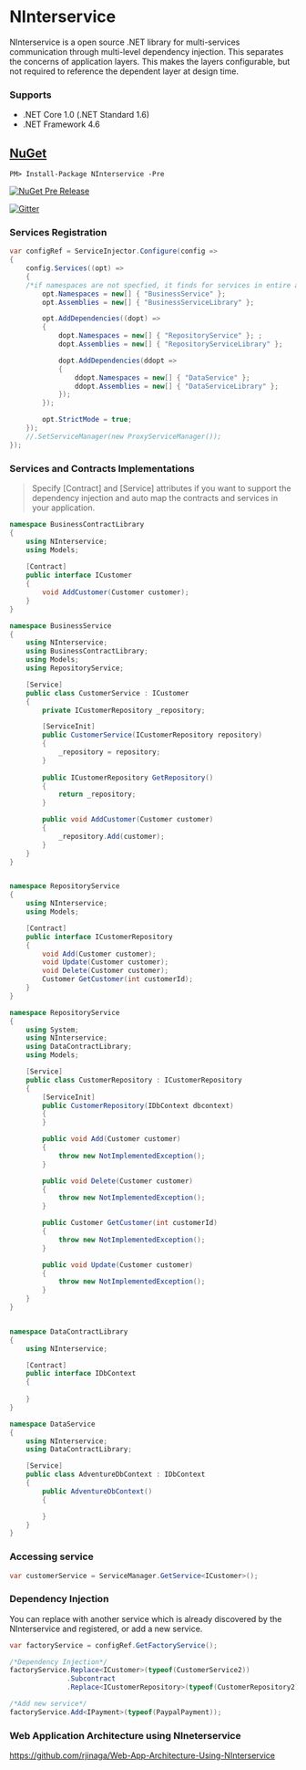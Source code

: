 # NInterservice

NInterservice is a open source .NET library for multi-services communication through multi-level dependency injection. This separates the concerns of application layers. This makes the layers configurable, but not required to reference the dependent layer at design time. 


### Supports
- .NET Core 1.0 (.NET Standard 1.6)
- .NET Framework 4.6


## [NuGet](https://www.nuget.org/packages/NJet.Interservice/)
```
PM> Install-Package NInterservice -Pre
```
[![NuGet Pre Release](https://img.shields.io/badge/nuget-Pre%20Release-yellow.svg)](https://www.nuget.org/packages/NInterservice/)

[![Gitter](https://badges.gitter.im/NInterservice/Lobby.svg)](https://gitter.im/NInterservice/Lobby?utm_source=badge&utm_medium=badge&utm_campaign=pr-badge&utm_content=body_badge)


### Services Registration

```c#
var configRef = ServiceInjector.Configure(config =>
{
    config.Services((opt) =>
    {
	/*if namespaces are not specfied, it finds for services in entire assembly.*/
        opt.Namespaces = new[] { "BusinessService" };
        opt.Assemblies = new[] { "BusinessServiceLibrary" };

        opt.AddDependencies((dopt) =>
        {
            dopt.Namespaces = new[] { "RepositoryService" }; ;
            dopt.Assemblies = new[] { "RepositoryServiceLibrary" };

            dopt.AddDependencies(ddopt =>
            {
                ddopt.Namespaces = new[] { "DataService" };
                ddopt.Assemblies = new[] { "DataServiceLibrary" };
            });
        });

        opt.StrictMode = true;
    });
    //.SetServiceManager(new ProxyServiceManager());
});
```

### Services and Contracts Implementations

> Specify [Contract] and [Service] attributes if you want to support the dependency injection 
> and auto map the contracts and services in your application.

```c#
namespace BusinessContractLibrary
{
    using NInterservice;
    using Models;
 
    [Contract]
    public interface ICustomer
    {
        void AddCustomer(Customer customer);
    }
}

namespace BusinessService
{
    using NInterservice;
    using BusinessContractLibrary;
    using Models;
    using RepositoryService;

    [Service]
    public class CustomerService : ICustomer
    {
        private ICustomerRepository _repository;

        [ServiceInit]
        public CustomerService(ICustomerRepository repository)
        {
            _repository = repository;
        }
        
        public ICustomerRepository GetRepository()
        {
            return _repository;
        }

        public void AddCustomer(Customer customer)
        {
            _repository.Add(customer);
        }
    }
}


namespace RepositoryService
{
    using NInterservice;
    using Models;

    [Contract]
    public interface ICustomerRepository
    {
        void Add(Customer customer);
        void Update(Customer customer);
        void Delete(Customer customer);
        Customer GetCustomer(int customerId);
    }
}

namespace RepositoryService
{
    using System;
    using NInterservice;
    using DataContractLibrary;
    using Models;

    [Service]
    public class CustomerRepository : ICustomerRepository
    {
        [ServiceInit]
        public CustomerRepository(IDbContext dbcontext)
        {
        }

        public void Add(Customer customer)
        {
            throw new NotImplementedException();
        }

        public void Delete(Customer customer)
        {
            throw new NotImplementedException();
        }

        public Customer GetCustomer(int customerId)
        {
            throw new NotImplementedException();
        }

        public void Update(Customer customer)
        {
            throw new NotImplementedException();
        }
    }
}


namespace DataContractLibrary
{
    using NInterservice;

    [Contract]
    public interface IDbContext
    {
        
    }
}

namespace DataService
{
    using NInterservice;
    using DataContractLibrary;

    [Service]
    public class AdventureDbContext : IDbContext
    {
        public AdventureDbContext()
        {

        }
    }
}

```
### Accessing service

```c#
var customerService = ServiceManager.GetService<ICustomer>();

```

### Dependency Injection
You can replace with another service which is already discovered by the NInterservice and registered, or add a new service.

```c#
var factoryService = configRef.GetFactoryService();

/*Dependency Injection*/
factoryService.Replace<ICustomer>(typeof(CustomerService2))
              .Subcontract
              .Replace<ICustomerRepository>(typeof(CustomerRepository2));

/*Add new service*/
factoryService.Add<IPayment>(typeof(PaypalPayment));

```

### Web Application Architecture using NIneterservice

https://github.com/rjinaga/Web-App-Architecture-Using-NInterservice

